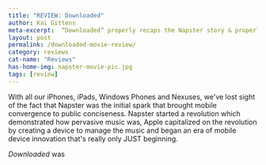 ```yaml
---
title: "REVIEW: Downloaded"
author: Kai Gittens
meta-excerpt:  “Downloaded” properly recaps the Napster story & properly highlights the company’s historical importance, but doesn't tell the WHOLE story.
layout: post
permalink: /downloaded-movie-review/
category: reviews
cat-name: "Reviews"
has-home-img: napster-movie-pic.jpg
tags: [review]
---
```

With all our iPhones, iPads, Windows Phones and Nexuses, we've lost sight of the fact that Napster was the initial spark that brought mobile convergence to public conciseness. Napster started a revolution which demonstrated how pervasive music was, Apple capitalized on the revolution by creating a device to manage the music and began an era of mobile device innovation that's really only JUST beginning.

*Downloaded* was 